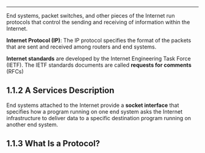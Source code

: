 

____
End systems, packet switches, and other pieces of the Internet run protocols that control the sending and receiving of information within the Internet.

**Internet Protocol (IP)**:  The IP protocol specifies the format of the packets
that are sent and received among routers and end systems.

**Internet standards** are developed by the Internet Engineering Task Force (IETF). The IETF standards documents are called **requests for comments** (RFCs)

## 1.1.2 A Services Description
End systems attached to the Internet provide a **socket interface** that specifies how a program running on one end system asks the Internet infrastructure to deliver data to a specific destination program running on another end system.


## 1.1.3 What Is a Protocol?
